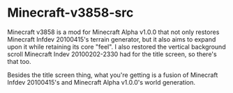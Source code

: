 # Minecraft-v3858-src
Minecraft v3858 is a mod for Minecraft Alpha v1.0.0 that not only restores Minecraft Infdev 20100415's terrain generator, but it also aims to expand upon it while retaining its core "feel". I also restored the vertical background scroll Minecraft Indev 20100202-2330 had for the title screen, so there's that too.

Besides the title screen thing, what you're getting is a fusion of Minecraft Infdev 20100415's and Minecraft Alpha v1.0.0's world generation.
